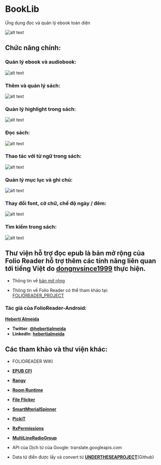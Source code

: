 # BookLib
 Ứng dụng đọc và quản lý ebook toàn diện
 
 ![alt text](https://raw.githubusercontent.com/dongnvsince1999/FolioReader-Android/master/folioreader/iconlogo_.png)
 
## Chức năng chính:
 
### Quản lý ebook và audiobook:

![alt text](https://raw.githubusercontent.com/dongnvsince1999/FolioReader-Android/master/folioreader/main.png)

  ### Thêm và quản lý sách: 
  
  ![alt text](https://raw.githubusercontent.com/dongnvsince1999/FolioReader-Android/master/folioreader/addmain.png)
  
  ### Quản lý highlight trong sách: 
  
  ![alt text](https://raw.githubusercontent.com/dongnvsince1999/FolioReader-Android/master/folioreader/highlightmain.png)

### Đọc sách:

![alt text](https://raw.githubusercontent.com/dongnvsince1999/FolioReader-Android/master/folioreader/readbook.png)

### Thao tác với từ ngữ trong sách:

![alt text](https://raw.githubusercontent.com/dongnvsince1999/FolioReader-Android/master/folioreader/show.png)

### Quản lý mục lục và ghi chú:

![alt text](https://raw.githubusercontent.com/dongnvsince1999/FolioReader-Android/master/folioreader/contenthighlight.png)

### Thay đổi font, cỡ chữ, chế độ ngày / đêm:

![alt text](https://raw.githubusercontent.com/dongnvsince1999/FolioReader-Android/master/folioreader/nightmode.png)

### Tìm kiếm trong sách:

![alt text](https://raw.githubusercontent.com/dongnvsince1999/FolioReader-Android/master/folioreader/search.png)


## Thư viện hỗ trợ đọc epub là bản mở rộng của Folio Reader hỗ trợ thêm các tính năng liên quan tới tiếng Việt do [**dongnvsince1999**](https://github.com/dongnvsince1999/) thực hiện.

- Thông tin về [bản mở rộng](https://github.com/dongnvsince1999/FolioReader-Android)

- Thông tin về Folio Reader có thể tham khảo tại: [FOLIOREADER_PROJECT](https://github.com/FolioReader/FolioReader-Android)

### Tác giả của FolioReader-Android:
[**Heberti Almeida**](https://github.com/hebertialmeida)

- **Twitter**: [**@hebertialmeida**](https://twitter.com/hebertialmeida)
- **LinkedIn**: [**hebertialmeida**](http://linkedin.com/in/hebertialmeida)

## Các tham khảo và thư viện khác:
 - FOLIOREADER WIKI
 - [**EPUB CFI**](http://idpf.org/epub/linking/cfi/epub-cfi.html)
 - [**Rangy**](https://github.com/timdown/rangy)
 - [**Room Runtime**](https://developer.android.com/jetpack/androidx/releases/room)
 - [**File Flicker**](https://github.com/DroidNinja/Android-FilePicker)
 - [**SmartMterialSpinner**](https://github.com/Chivorns/SmartMaterialSpinner)
 - [**PickiT**](https://github.com/HBiSoft/PickiT)
 - [**RxPermissions**](https://github.com/tbruyelle/RxPermissions)
 - [**MultiLineRadioGroup**](https://github.com/Gavras/MultiLineRadioGroup)
 
 - API của Dịch từ của Google: translate.googleapis.com
 - Data từ điển được lấy và convert từ [**UNDERTHESEAPROJECT**](https://github.com/undertheseanlp/underthesea)(Github)
 
 
 
 
 
 
 
 
 
 

